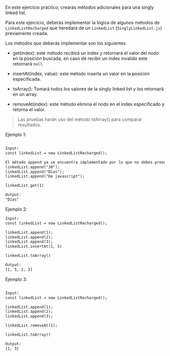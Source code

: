 En este ejercicio práctico, crearás métodos adicionales para una singly linked list.

Para este ejercicio, deberás implementar la lógica de algunos métodos de `LinkedListRecharged` que heredará de un `LinkedList` (`SinglyLinkedList.js`) previamente creada.

Los métodos que deberás implementar son los siguientes

- get(index): este método recibirá un index y retornará el valor del nodo en la posición buscada, en caso de recibir un index invalido este retornará `null`.

- insertAt(index, value): este método inserta un valor en la posición especificada.

- toArray(): Tomará todos los valores de la singly linked list y los retornará en un array.

- removeAt(index): este método elimina el nodo en el index especificado y retorna el valor.

> Las pruebas harán uso del método toArray() para comparar resultados.

Ejemplo 1:

```txt

Input:
const linkedList = new LinkedListRecharged();

El método append ya se encuentra implementado por lo que no debes preocuparte
linkedList.append("30");
linkedList.append("Días");
linkedList.append("De javascript");

linkedList.get(1)

Output:
"Días"
```

Ejemplo 2:

```txt
Input:
const linkedList = new LinkedListRecharged();

linkedList.append(1);
linkedList.append(2);
linkedList.append(3);
linkedList.insertAt(1, 5)

linkedList.toArray()

Output:
[1, 5, 2, 3]
```

Ejemplo 3:

```txt

Input:
const linkedList = new LinkedListRecharged();

linkedList.append(1);
linkedList.append(2);
linkedList.append(3);

linkedList.removeAt(1);

linkedList.toArray()

Output:
[1, 3]
```
